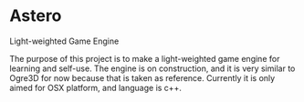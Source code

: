 # Astero
Light-weighted Game Engine

The purpose of this project is to make a light-weighted game engine for learning and self-use.
The engine is on construction, and it is very similar to Ogre3D for now because that is taken as reference.
Currently it is only aimed for OSX platform, and language is c++.
